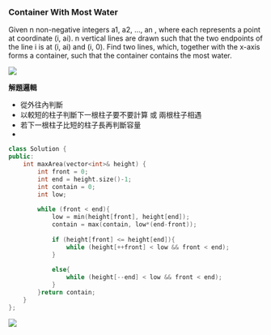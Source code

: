 ### Container With Most Water

Given n non-negative integers a1, a2, ..., an , where each represents a point at coordinate (i, ai). n vertical lines are drawn such that the two endpoints of the line i is at (i, ai) and (i, 0). Find two lines, which, together with the x-axis forms a container, such that the container contains the most water.

![](https://i.imgur.com/emLzqP6.png)

**解題邏輯**
* 從外往內判斷
* 以較短的柱子判斷下一根柱子要不要計算 或 兩根柱子相遇
* 若下一根柱子比短的柱子長再判斷容量
* 
``` c++
class Solution {
public:
    int maxArea(vector<int>& height) {
        int front = 0;
        int end = height.size()-1;
        int contain = 0;
        int low;
        
        while (front < end){
            low = min(height[front], height[end]);
            contain = max(contain, low*(end-front));
            
            if (height[front] <= height[end]){                
                while (height[++front] < low && front < end);
            }
            
            else{               
                while (height[--end] < low && front < end);
            }
        }return contain;
    }
};
```
![](https://i.imgur.com/IXANoUg.png)
